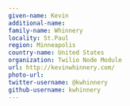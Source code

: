 ```yaml
---
given-name: Kevin	
additional-name: 
family-name: Whinnery
locality: St.Paul
region: Minneapolis
country-name: United States
organization: Twilio Node Module
url: http://kevinwhinnery.com/
photo-url: 
twitter-username: @kwhinnery 
github-username: kwhinnery
---
```


